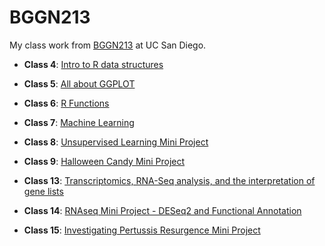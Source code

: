# BGGN213
My class work from [BGGN213](https://bioboot.github.io/bggn213_F24/) at UC San Diego.

- **Class 4**: [Intro to R data structures](https://github.com/sawyerrandles/bggn213_github/blob/main/class04/class04.html)

- **Class 5**: [All about GGPLOT](https://github.com/sawyerrandles/bggn213_github/blob/main/class05/class05.md)

- **Class 6**: [R Functions](https://github.com/sawyerrandles/bggn213_github/blob/main/class06/class06.md)

- **Class 7**: [Machine Learning](https://github.com/sawyerrandles/bggn213_github/blob/main/class07/class07.md)

- **Class 8**: [Unsupervised Learning Mini Project](https://github.com/sawyerrandles/bggn213_github/blob/main/class08/class08.md)

- **Class 9**: [Halloween Candy Mini Project](https://github.com/sawyerrandles/bggn213_github/blob/main/class09/class09.md)

- **Class 13**: [Transcriptomics, RNA-Seq analysis, and the interpretation of gene lists](https://github.com/sawyerrandles/bggn213_github/blob/main/class13/class13.md)

- **Class 14**: [RNAseq Mini Project - DESeq2 and Functional Annotation](https://github.com/sawyerrandles/bggn213_github/blob/main/class14/class14.md)

- **Class 15**: [Investigating Pertussis Resurgence Mini Project](https://github.com/sawyerrandles/bggn213_github/blob/main/class15/class15.md)
